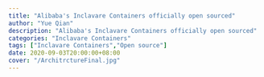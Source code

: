 ```yaml
---
title: "Alibaba's Inclavare Containers officially open sourced"
author: "Yue Qian"
description: "Alibaba's Inclavare Containers officially open sourced" 
categories: "Inclavare Containers"
tags: ["Inclavare Containers","Open source"]
date: 2020-09-03T20:00:00+08:00
cover: "/ArchitrctureFinal.jpg"
---
```


